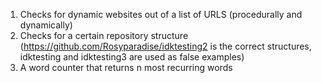 1) Checks for dynamic websites out of a list of URLS (procedurally and dynamically)
2) Checks for a certain repository structure (https://github.com/Rosyparadise/idktesting2 is the correct structures, idktesting and idktesting3 are used as false examples)
3) A word counter that returns n most recurring words 
